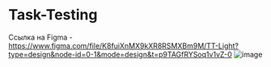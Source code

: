 # Task-Testing
Ссылка на Figma - https://www.figma.com/file/K8fuiXnMX9kXR8RSMXBm9M/TT-Light?type=design&node-id=0-1&mode=design&t=p9TAGfRYSoq1v1vZ-0
![image](https://github.com/kotiko-ok/Task-Testing/assets/77462396/fa8332d9-6130-45f6-b065-e53219c49b40)
